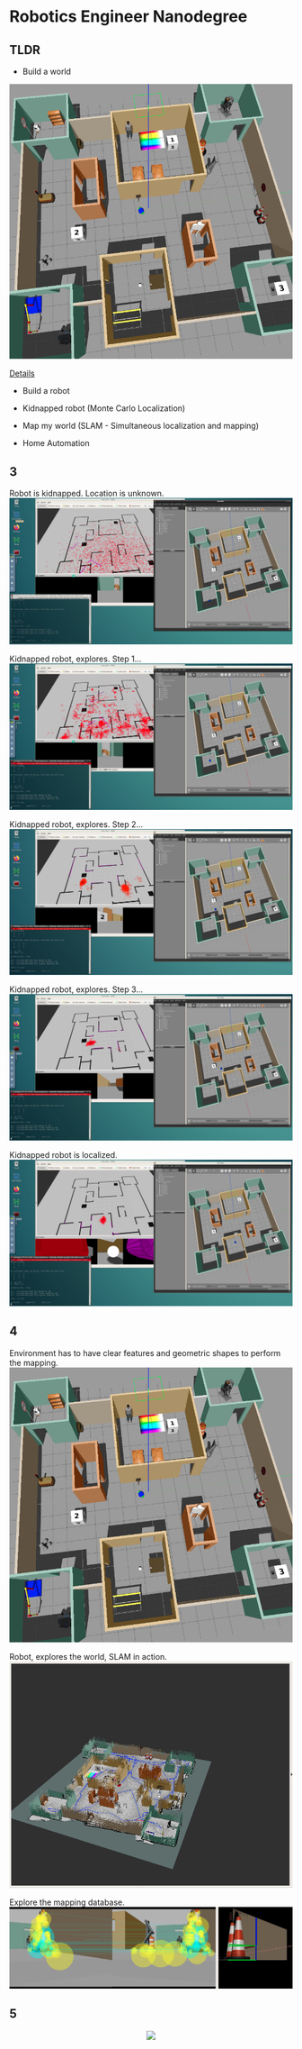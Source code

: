 
# Robotics Engineer Nanodegree

## TLDR

* Build a world

![SLAM 1](https://github.com/miharothl/lab-robotics/blob/master/project-04-map-my-world/images/the-world.png?raw=true)

[Details](./project-04-map-my-world/images/README.md)



* Build a robot

* Kidnapped robot (Monte Carlo Localization)

* Map my world (SLAM - Simultaneous localization and mapping)

* Home Automation


## 3

Robot is kidnapped. Location is unknown.
![Kidnapped Robot Step 1](https://github.com/miharothl/lab-robotics/blob/master/project-03-where-am-i/images/kidnapped_robot_1.png?raw=true)

Kidnapped robot, explores. Step 1...
![Kidnapped Robot Step 2](https://github.com/miharothl/lab-robotics/blob/master/project-03-where-am-i/images/kidnapped_robot_2.png?raw=true)

Kidnapped robot, explores. Step 2...
![Kidnapped Robot Step 3](https://github.com/miharothl/lab-robotics/blob/master/project-03-where-am-i/images/kidnapped_robot_3.png?raw=true)

Kidnapped robot, explores. Step 3...
![Kidnapped Robot Step 4](https://github.com/miharothl/lab-robotics/blob/master/project-03-where-am-i/images/kidnapped_robot_4.png?raw=true)

Kidnapped robot is localized.
![Kidnapped Robot Step 5](https://github.com/miharothl/lab-robotics/blob/master/project-03-where-am-i/images/kidnapped_robot_5.png?raw=true)


## 4

Environment has to have clear features and geometric shapes to perform the mapping.
![SLAM 1](https://github.com/miharothl/lab-robotics/blob/master/project-04-map-my-world/images/the-world.png?raw=true)

Robot, explores the world, SLAM in action.
![SLAM 2](https://github.com/miharothl/lab-robotics/blob/master/project-04-map-my-world/images/slam-in-action.png?raw=true)

Explore the mapping database.
![SLAM 3](https://github.com/miharothl/lab-robotics/blob/master/project-04-map-my-world/images/slam-features.png?raw=true)


## 5

<p align="center">
  <img src="https://github.com/miharothl/lab-robotics/blob/master/project-05-home-service-robot/images/home-service.gif?raw=true" width="1100" />
</p>

